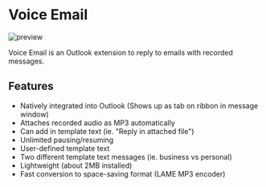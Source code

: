 Voice Email
===========

![preview](https://github.com/adityadalal924/voice-email/raw/master/screenshots/Outlook.png)


Voice Email is an Outlook extension to reply to emails with recorded messages.  

Features
--------
  - Natively integrated into Outlook (Shows up as tab on ribbon in message window)
  - Attaches recorded audio as MP3 automatically
  - Can add in template text (ie. "Reply in attached file")
  - Unlimited pausing/resuming
  - User-defined template text
  - Two different template text messages (ie. business vs personal)
  - Lightweight (about 2MB installed)
  - Fast conversion to space-saving format (LAME MP3 encoder)

